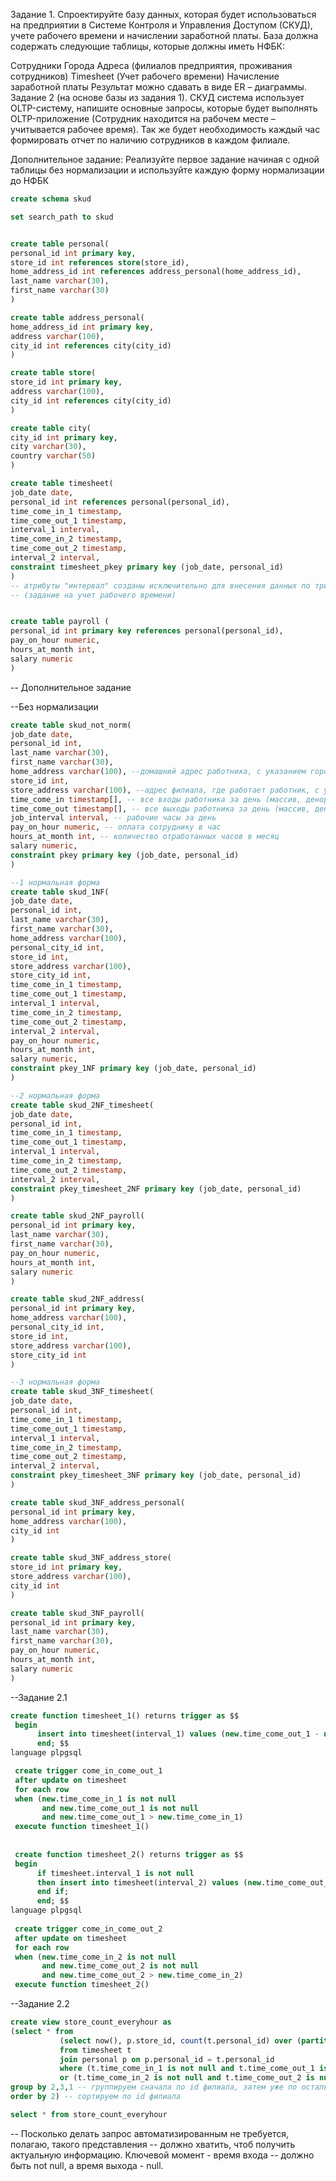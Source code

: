 Задание 1.
Спроектируйте базу данных, которая будет использоваться на предприятии в Системе Контроля и Управления Доступом (СКУД), учете рабочего времени и начислении заработной платы.
База должна содержать следующие таблицы, которые должны иметь НФБК:

Сотрудники
Города
Адреса (филиалов предприятия, проживания сотрудников)
Timesheet (Учет рабочего времени)
Начисление заработной платы
Результат можно сдавать в виде ER – диаграммы.
Задание 2 (на основе базы из задания 1).
СКУД система использует OLTP-систему, напишите основные запросы, которые будет выполнять OLTP-приложение (Сотрудник находится на рабочем месте – учитывается рабочее время). Так же будет необходимость каждый час формировать отчет по наличию сотрудников в каждом филиале.

Дополнительное задание:
Реализуйте первое задание начиная с одной таблицы без нормализации и используйте каждую форму нормализации до НФБК


```sql
create schema skud

set search_path to skud


create table personal(
personal_id int primary key,
store_id int references store(store_id),
home_address_id int references address_personal(home_address_id),
last_name varchar(30),
first_name varchar(30)
)

create table address_personal(
home_address_id int primary key,
address varchar(100),
city_id int references city(city_id)
)

create table store(
store_id int primary key,
address varchar(100),
city_id int references city(city_id)
)

create table city(
city_id int primary key,
city varchar(30),
country varchar(50)
) 

create table timesheet(
job_date date,
personal_id int references personal(personal_id),
time_come_in_1 timestamp,
time_come_out_1 timestamp,
interval_1 interval, 			
time_come_in_2 timestamp,      
time_come_out_2 timestamp,
interval_2 interval,
constraint timesheet_pkey primary key (job_date, personal_id)
) 
-- атрибуты "интервал" созданы исключительно для внесения данных по триггеру
-- (задание на учет рабочего времени)


create table payroll (
personal_id int primary key references personal(personal_id),
pay_on_hour numeric, 
hours_at_month int, 
salary numeric
) 
```

-- Дополнительное задание

--Без нормализации
```sql
create table skud_not_norm(
job_date date,
personal_id int,
last_name varchar(30),
first_name varchar(30),
home_address varchar(100), --домашний адрес работника, с указанием города (денормализация)
store_id int,
store_address varchar(100), --адрес филиала, где работает работник, с указанием города (денормализация)
time_come_in timestamp[], -- все входы работника за день (массив, денормализация)
time_come_out timestamp[], -- все выходы работника за день (массив, денормализация)
job_interval interval, -- рабочие часы за день
pay_on_hour numeric, -- оплата сотруднику в час
hours_at_month int, -- количество отработанных часов в месяц
salary numeric,
constraint pkey primary key (job_date, personal_id)
)

--1 нормальная форма
create table skud_1NF(
job_date date,
personal_id int,
last_name varchar(30),
first_name varchar(30),
home_address varchar(100),
personal_city_id int, 
store_id int,
store_address varchar(100),
store_city_id int, 
time_come_in_1 timestamp,
time_come_out_1 timestamp,
interval_1 interval,
time_come_in_2 timestamp,
time_come_out_2 timestamp, 
interval_2 interval,
pay_on_hour numeric,
hours_at_month int,
salary numeric,
constraint pkey_1NF primary key (job_date, personal_id)
)

--2 нормальная форма
create table skud_2NF_timesheet(  
job_date date, 					 
personal_id int,
time_come_in_1 timestamp,
time_come_out_1 timestamp,
interval_1 interval,
time_come_in_2 timestamp,
time_come_out_2 timestamp,
interval_2 interval,
constraint pkey_timesheet_2NF primary key (job_date, personal_id)
)

create table skud_2NF_payroll(
personal_id int primary key,
last_name varchar(30),
first_name varchar(30),
pay_on_hour numeric,
hours_at_month int,
salary numeric
)

create table skud_2NF_address(
personal_id int primary key, 
home_address varchar(100),
personal_city_id int, 
store_id int,
store_address varchar(100),
store_city_id int
)

--3 нормальная форма
create table skud_3NF_timesheet(
job_date date,
personal_id int,
time_come_in_1 timestamp,
time_come_out_1 timestamp,
interval_1 interval,
time_come_in_2 timestamp,
time_come_out_2 timestamp,
interval_2 interval,
constraint pkey_timesheet_3NF primary key (job_date, personal_id)
)

create table skud_3NF_address_personal(
personal_id int primary key, 
home_address varchar(100),
city_id int
)

create table skud_3NF_address_store(
store_id int primary key,
store_address varchar(100),
city_id int
)

create table skud_3NF_payroll(
personal_id int primary key,
last_name varchar(30),
first_name varchar(30),
pay_on_hour numeric,
hours_at_month int,
salary numeric
)
```


--Задание 2.1
```sql
create function timesheet_1() returns trigger as $$
 begin 
	  insert into timesheet(interval_1) values (new.time_come_out_1 - new.time_come_in_1);
	  end; $$
language plpgsql

 create trigger come_in_come_out_1
 after update on timesheet
 for each row 
 when (new.time_come_in_1 is not null
 	   and new.time_come_out_1 is not null
 	   and new.time_come_out_1 > new.time_come_in_1)
 execute function timesheet_1()
 
  
 create function timesheet_2() returns trigger as $$
 begin 
	  if timesheet.interval_1 is not null
	  then insert into timesheet(interval_2) values (new.time_come_out_2 - new.time_come_in_2);
	  end if;
	  end; $$
language plpgsql
 
 create trigger come_in_come_out_2
 after update on timesheet
 for each row 
 when (new.time_come_in_2 is not null
 	   and new.time_come_out_2 is not null
 	   and new.time_come_out_2 > new.time_come_in_2)
 execute function timesheet_2()
 ```
 
 --Задание 2.2
 ```sql
 create view store_count_everyhour as
 (select * from
			(select now(), p.store_id, count(t.personal_id) over (partition by p.store_id)
			from timesheet t
			join personal p on p.personal_id = t.personal_id
			where (t.time_come_in_1 is not null and t.time_come_out_1 is null)
			or (t.time_come_in_2 is not null and t.time_come_out_2 is null)) t
 group by 2,3,1 -- группируем сначала по id филиала, затем уже по остальным столбцам
order by 2) -- сортируем по id филиала

 select * from store_count_everyhour
 ```
-- Посколько делать запрос автоматизированным не требуется, полагаю, такого представления
-- должно хватить, чтоб получить актуальную информацию. Ключевой момент - время входа
-- должно быть not null, а время выхода - null.
